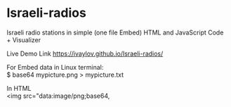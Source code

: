 # Israeli-radios
Israeli radio stations in simple (one file Embed) HTML and JavaScript Code + Visualizer

Live Demo Link
https://ivaylov.github.io/Israeli-radios/

For Embed data in Linux terminal:  
$ base64 mypicture.png > mypicture.txt  
  
In HTML  
<img src="data:image/png;base64,  
